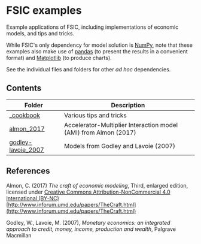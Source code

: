 # FSIC examples

Example applications of FSIC, including implementations of economic models, and
tips and tricks.

While FSIC's only dependency for model solution is [NumPy](https://numpy.org/),
note that these examples also make use of [pandas](https://pandas.pydata.org/)
(to present the results in a convenient format) and
[Matplotlib](https://matplotlib.org/) (to produce charts).

See the individual files and folders for other *ad hoc* dependencies.


## Contents

| Folder                                   | Description                                                      |
| ---------------------------------------- | ---------------------------------------------------------------- |
| [_cookbook](_cookbook/)                  | Various tips and tricks                                          |
| [almon_2017](almon_2017/)                | Accelerator-Multiplier Interaction model (AMI) from Almon (2017) |
| [godley-lavoie_2007](godley-lavoie_2007) | Models from Godley and Lavoie (2007)                             |


## References

Almon, C. (2017)
*The craft of economic modeling*, Third, enlarged edition,
licensed under [Creative Commons Attribution-NonCommercial 4.0 International
(BY-NC)](https://creativecommons.org/licenses/by-nc/4.0/legalcode)  
[http://www.inforum.umd.edu/papers/TheCraft.html](http://www.inforum.umd.edu/papers/TheCraft.html)

Godley, W., Lavoie, M. (2007),
*Monetary economics: an integrated approach to
credit, money, income, production and wealth*,
Palgrave Macmillan

